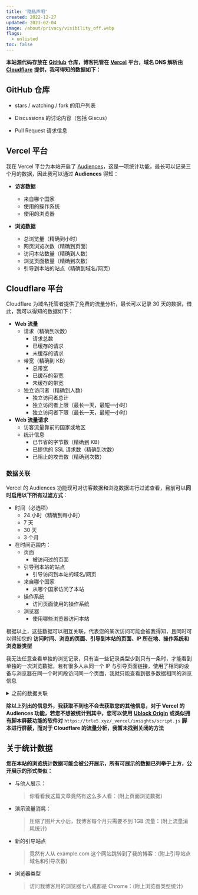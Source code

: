 ```yaml
---
title: '隐私声明'
created: 2022-12-27
updated: 2023-02-04
image: /about/privacy/visibility_off.webp
flags:
  - unlisted
toc: false
---
```


**本站源代码存放在** [**GitHub**](https://github.com/interstellar750/hexo_s/) **仓库，博客托管在** [**Vercel**](https://vercel.com/) **平台，域名 DNS 解析由** [**Cloudflare**](https://www.cloudflare.com/) **提供，我可得知的数据如下：**

## GitHub 仓库

- stars / watching / fork 的用户列表

- Discussions 的讨论内容（包括 Giscus）

- Pull Request 请求信息

## Vercel 平台

我在 Vercel 平台为本站开启了 [Audiences](https://vercel.com/docs/concepts/analytics/audiences/)，这是一项统计功能，最长可以记录三个月的数据，因此我可以通过 **Audiences** 得知：

- **访客数据**
  - 来自哪个国家
  - 使用的操作系统
  - 使用的浏览器

- **浏览数据**
  - 总浏览量（精确到小时）
  - 网页浏览次数（精确到页面）
  - 访问本站数量（精确到人数）
  - 浏览页面数量（精确到次数）
  - 引导到本站的站点（精确到域名/网页）

## Cloudflare 平台

Cloudflare 为域名托管者提供了免费的流量分析，最长可以记录 30 天的数据，借此，我可以得知的数据如下：

- **Web 流量**
  - 请求（精确到次数）
    - 请求总数
    - 已缓存的请求
    - 未缓存的请求
  - 带宽（精确到 KB）
    - 总带宽
    - 已缓存的带宽
    - 未缓存的带宽
  - 独立访问者（精确到人数）
    - 独立访问者总计 
    - 独立访问者上限（最长一天，最短一小时）
    - 独立访问者下限（最长一天，最短一小时）
- **Web 流量请求**
  - 访客流量靠前的国家或地区
  - 统计信息
    - 已节省的字节数（精确到 KB）
    - 已提供的 SSL 请求数（精确到次数）
    - 已阻止的攻击数（精确到次数）

### 数据关联

Vercel 的 Audiences 功能现可对访客数据和浏览数据进行过滤查看，目前可以**同时启用以下所有过滤方式**：

- 时间（必选项）
  - 24 小时（精确到每小时）
  - 7 天
  - 30 天
  - 3 个月
- 在时间范围内：
  - 页面
    - 被访问过的页面
  - 引导到本站的站点
    - 引导访问到本站的域名/网页
  - 来自哪个国家
    - 从哪个国家访问了本站
  - 操作系统
    - 访问页面使用的操作系统
  - 浏览器
    - 使用哪些浏览器访问本站

根据以上，这些数据可以相互关联，代表您的某次访问可能会被我得知，且同时可以得知您的 **访问时间、浏览的页面、引导到本站的页面、IP 所在地、操作系统和浏览器类型**

我无法任意查看单独的浏览记录，只有当一些记录类型少到只有一条时，才能看到单独的一次浏览数据，若有很多人从同一个 IP 与引导页面链接，使用了相同的设备与浏览器在同一个时间段访问同一个页面，我就只能查看到很多数据相同的浏览信息

<details>
  <summary>之前的数据关联</summary>

~~以上获得的所有信息，均为模糊统计，您的浏览数据仅会成为列表中的一条记录，不会出现类似：~~

> ~~一位来自北极的用户使用运行着 Linux 系统的笔记本，上面安装了 Chromium 浏览器，在 2022 年 12 月 27 日 5 时访问了您站点的 /about/privacy 页面，客户端未缓存请求并使用了 3 MB 数据~~

~~的情况，它们并不相互连接，我也无法单独查看任意一条访问记录~~

</details>

**除以上列出的信息外，我获取不到也不会去获取您的其他信息，对于 Vercel 的 Audiences 功能，若您不想被统计到其中，您可以使用** [**Ublock Origin**](https://ublockorigin.com/) **或类似拥有脚本屏蔽功能的软件对** `https://trle5.xyz/_vercel/insights/script.js` **脚本进行屏蔽，而对于 Cloudflare 的流量分析，我暂未找到关闭的方法**

## 关于统计数据

**您在本站的浏览统计数据可能会被公开展示，所有可展示的数据已列举于上方，公开展示的形式类似：**

- 与他人展示：
  > 你看看我这篇文章竟然有这么多人看：(附上页面浏览数据)
- 演示流量消耗：
  > 压缩了图片大小后，我博客每个月只需要不到 1GB 流量：(附上流量消耗统计)
- 新的引导站点
  > 竟然有人从 example.com 这个网站跳转到了我的博客：(附上引导站点域名和引导次数)
- 浏览器类型
  > 访问我博客用的浏览器七八成都是 Chrome：(附上浏览器类型统计)
